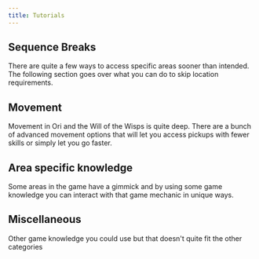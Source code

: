 ```yaml
---
title: Tutorials
---
```


## Sequence Breaks

There are quite a few ways to access specific areas sooner than intended. The following section goes over what you can do to skip location requirements.

<page-list by-path="/tutorials/sequence-breaks" deep></page-list>

## Movement

Movement in Ori and the Will of the Wisps is quite deep. There are a bunch of advanced movement options that will let you access pickups with fewer skills or simply let you go faster.

<page-list by-path="/tutorials/movement" deep></page-list>

## Area specific knowledge

Some areas in the game have a gimmick and by using some game knowledge you can interact with that game mechanic in unique ways.

<page-list by-path="/tutorials/area-specific" deep></page-list>

## Miscellaneous

Other game knowledge you could use but that doesn't quite fit the other categories

<page-list by-path="/tutorials/misc" deep></page-list>